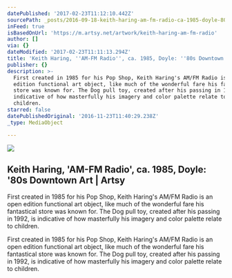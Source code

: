 ```yaml
---
datePublished: '2017-02-23T11:12:10.442Z'
sourcePath: _posts/2016-09-18-keith-haring-am-fm-radio-ca-1985-doyle-80s-downtown.md
inFeed: true
isBasedOnUrl: 'https://m.artsy.net/artwork/keith-haring-am-fm-radio'
author: []
via: {}
dateModified: '2017-02-23T11:11:13.294Z'
title: 'Keith Haring, ''AM-FM Radio'', ca. 1985, Doyle: ''80s Downtown Art | Artsy'
publisher: {}
description: >-
  First created in 1985 for his Pop Shop, Keith Haring's AM/FM Radio is an open
  edition functional art object, like much of the wonderful fare his fantastical
  store was known for. The Dog pull toy, created after his passing in 1992, is
  indicative of how masterfully his imagery and color palette relate to
  children.
starred: false
datePublishedOriginal: '2016-11-23T11:40:29.238Z'
_type: MediaObject

---
```

<article style=""><img src="https://imgflo.herokuapp.com/graph/2b2431f8e7ba7b0/222d13d47155ad5a03d087841c105955/noop.jpg?input=https%3A%2F%2Fd32dm0rphc51dk.cloudfront.net%2FVPtyuyobiCBcPnBbc2okMA%2Fnormalized.jpg" /><h1>Keith Haring, 'AM-FM Radio', ca. 1985, Doyle: '80s Downtown Art | Artsy</h1><p>First created in 1985 for his Pop Shop, Keith Haring's AM/FM Radio is an open edition functional art object, like much of the wonderful fare his fantastical store was known for. The Dog pull toy, created after his passing in 1992, is indicative of how masterfully his imagery and color palette relate to children.</p></article>

First created in 1985 for his Pop Shop, Keith Haring's AM/FM Radio is an open edition functional art object, like much of the wonderful fare his fantastical store was known for. The Dog pull toy, created after his passing in 1992, is indicative of how masterfully his imagery and color palette relate to children.